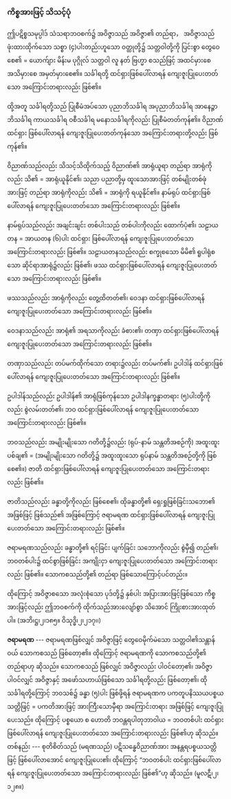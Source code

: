 ### ကိစ္စအားဖြင့် သိသင့်ပုံ

ဤပဋိစ္စသမုပ္ပါဒ် သံသရာဘဝစက်၌ အဝိဇ္ဇာသည် အဝိဇ္ဇာ၏ တည်ရာ， အဝိဇ္ဇာသည် ဖုံးထားထိုက်သော သစ္စာ (၄)ပါးတည်းဟူသော ဝတ္ထုတို့၌ သတ္တဝါတို့ကို ပြင်းစွာ တွေဝေစေ၏ = ယောက်ျား မိန်းမ ပုဂ္ဂိုလ် သတ္တဝါ လူ နတ် ဗြဟ္မာ စသည်ဖြင့် အထင်မှားစေ အသိမှားစေ အမှတ်မှားစေ၏။ 
သင်္ခါရတို့ ထင်ရှားဖြစ်ပေါ်လာရန် ကျေးဇူးပြုပေးတတ်သော အကြောင်းတရားလည်း ဖြစ်၏။

ထို့အတူ သင်္ခါရတို့သည် ပြုစီမံအပ်သော ပုညာဘိသင်္ခါရ အပုညာဘိသင်္ခါရ အာနေဉ္ဇာဘိသင်္ခါရ ကာယသင်္ခါရ ဝစီသင်္ခါရ မနောသင်္ခါရကိုလည်း ပြုစီမံတတ်ကုန်၏။ 
ဝိညာဏ် ထင်ရှား ဖြစ်ပေါ်လာရန် ကျေးဇူးပြုပေးတတ်ကုန်သော အကြောင်းတရားတို့လည်း ဖြစ်ကုန်၏။

ဝိညာဏ်သည်လည်း သိသင့်သိထိုက်သည့် ဝိညာဏ်၏ အာရုံယူရာ တည်ရာ အာရုံကိုလည်း သိ၏ = အာရုံယူနိုင်၏၊ သညာ ပညာတို့မှ ထူးသောအားဖြင့် တစ်မျိုးတစ်ဖုံအားဖြင့် တည်ရာ အာရုံကိုလည်း သိ၏ = အာရုံကို ရယူနိုင်၏။ 
နာမ်ရုပ် ထင်ရှားဖြစ်ပေါ်လာရန် ကျေးဇူးပြုပေးတတ်သော အကြောင်းတရားလည်း ဖြစ်၏။

နာမ်ရုပ်သည်လည်း အချင်းချင်း တစ်ပါးသည် တစ်ပါးကိုလည်း ထောက်ပံ့၏၊ သဠာယတန = အာယတန (၆)ပါး ထင်ရှား ဖြစ်ပေါ်လာရန် ကျေးဇူးပြုပေးတတ်သော အကြောင်းတရားလည်း ဖြစ်၏။ 
သဠာယတနသည်လည်း စက္ခုစသော မိမိ၏ ရူပါရုံစသော ဆိုင်ရာအာရုံ၌လည်း ဖြစ်၏၊ ဖဿ ထင်ရှားဖြစ်ပေါ်လာရန် ကျေးဇူးပြုပေးတတ်သော အကြောင်းတရားလည်း ဖြစ်၏။

ဖဿသည်လည်း အာရုံကိုလည်း တွေ့ထိတတ်၏၊ ဝေဒနာ ထင်ရှားဖြစ်ပေါ်လာရန် ကျေးဇူးပြုပေးတတ်သော အကြောင်းတရားလည်း ဖြစ်၏။

ဝေဒနာသည်လည်း အာရုံ၏ အရသာကိုလည်း ခံစား၏၊ တဏှာ ထင်ရှားဖြစ်ပေါ်လာရန် ကျေးဇူးပြုပေးတတ်သော အကြောင်းတရားလည်း ဖြစ်၏။

တဏှာသည်လည်း တပ်မက်ထိုက်သော တရား၌လည်း တပ်မက်၏၊ ဥပါဒါန် ထင်ရှားဖြစ်ပေါ်လာရန် ကျေးဇူးပြုပေးတတ်သော အကြောင်းတရားလည်း ဖြစ်၏။

ဥပါဒါန်သည်လည်း ဥပါဒါန်၏ အာရုံဖြစ်ကုန်သော ဥပါဒါနက္ခန္ဓာတရား (၅)ပါးတို့ကိုလည်း စွဲလမ်းတတ်၏၊ ဘဝ ထင်ရှားဖြစ်ပေါ်လာရန် ကျေးဇူးပြုပေးတတ်သော အကြောင်းတရားလည်း ဖြစ်၏။

ဘဝသည်လည်း အမျိုးမျိုးသော ဂတိတို့၌လည်း (ရုပ်-နာမ် သန္တတိအစဉ်ကို) အထူးထူး ပစ်ချ၏ = (အမျိုးမျိုးသော ဂတိတို့၌ အထူးထူးသော ရုပ်နာမ် သန္တတိအစဉ်တို့ကို ဖြစ်စေ၏။) ဇာတိ ထင်ရှားဖြစ်ပေါ်လာရန် ကျေးဇူးပြုပေးတတ်သော အကြောင်းတရားလည်း ဖြစ်၏။

ဇာတိသည်လည်း ခန္ဓာတို့ကိုလည်း ဖြစ်စေ၏၊ ထိုခန္ဓာတို့၏ ရှေးရှုဖြစ်ခြင်းသဘော၏ အဖြစ်ဖြင့် ဖြစ်သည်၏ အဖြစ်ကြောင့် ဇရာမရဏ ထင်ရှားဖြစ်ပေါ်လာရန် ကျေးဇူးပြုပေးတတ်သော အကြောင်းတရားလည်း ဖြစ်၏။

ဇရာမရဏသည်လည်း ခန္ဓာတို့၏ ရင့်ခြင်း ပျက်ခြင်း သဘောကိုလည်း စွဲမှီ၍ တည်၏၊ ဘဝတစ်ပါး၌ ထင်စွာဖြစ်ခြင်း အကျိုးငှာ ကျေးဇူးပြုပေးတတ်သော အကြောင်းတရားလည်း ဖြစ်၏။ 
သောကစသည်တို့၏ တည်ရာ ဖြစ်သောကြောင့်ပင်တည်း။

ထိုကြောင့် အဝိဇ္ဇာစသော အလုံးစုံသော ပုဒ်တို့၌ နှစ်ပါး အပြားအားဖြင့်ဖြစ်သော ကိစ္စအားဖြင့်လည်း ဤဘဝစက်ကို ထိုက်သည်အားလျော်စွာ သိအောင် ကြိုးစားအားထုတ်ပါ။ (အဘိ၊ဋ္ဌ၊၂၊၁၈၅။ ဝိသုဒ္ဓိ၊၂၊၂၁၇၊၊)

**ဇရာမရဏ** --- ဇရာမရဏဖြစ်လျှင် အဝိဇ္ဇာဖြင့် တွေဝေမိုက်မဲသော သတ္တဝါ၏သန္တာန်ဝယ် သောကစသည် ဖြစ်တော့၏။ 
ထိုကြောင့် ဇရာမရဏကို သောကစသည်တို့၏ တည်ရာဟု ဆိုသည်။ 
သောကစသည် ဖြစ်လျှင် အဝိဇ္ဇာလည်း ပါဝင်တော့၏၊ အဝိဇ္ဇာပါဝင်လျှင် အဝိဇ္ဇာနှင့် အဖော်သဟာယ်ဖြစ်သော သင်္ခါရတို့လည်း ဖြစ်တော့၏၊ ထိုသင်္ခါရတို့ကြောင့် ဘဝသစ်၌ ခန္ဓာ (၅)ပါး ဖြစ်ဖို့ရန် ဇရာမရဏက ပကတူပနိဿယပစ္စယသတ္တိဖြင့် = ပကတိအားဖြင့် အားကြီးသောမှီရာ အကြောင်းတရား အဖြစ်ဖြင့် ကျေးဇူးပြုပေးသည်။ 
ထိုကြောင့် ပစ္စယော စ ဟောတိ ဘဝန္တရပါတုဘာဝါယ = ဘဝတစ်ပါး ထင်ရှား ဖြစ်ပေါ်လာရန် ကျေးဇူးပြုပေးတတ်သော အကြောင်းတရားလည်း ဖြစ်၏ဟု ဆိုသည်။ 
တစ်နည်း --- စုတိစိတ်သည် (မရဏသည်) ပဋိသန္ဓေဝိညာဏ်အား အနန္တရပစ္စယသတ္တိဖြင့် ဖြစ်ပေါ်လာအောင် ကျေးဇူးပြုပေး၏၊ ထိုကြောင့် “ဘဝတစ်ပါး ထင်ရှားဖြစ်ပေါ်လာရန် ကျေးဇူးပြုပေးတတ်သော အကြောင်းတရားလည်း ဖြစ်၏”ဟု ဆိုသည်။ (မူလဋီ၊၂၊၁၂၈။)